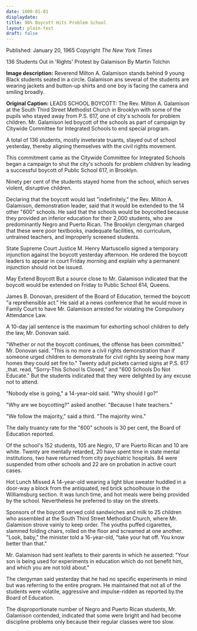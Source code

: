 ```yaml
---
date: 1000-01-01
displaydate: 
title: 90% Boycott Hits Problem School
layout: plain-text
draft: false
---
```


Published: January 20, 1965
Copyright *The New York Times*

136 Students Out in 'Rights' Protest by Galamison
By Martin Tolchin

**Image description:** Reverend Milton A. Galamison stands behind 9 young Black students seated in a circle. Galamison ans several of the students are wearing jackets and button-up shirts and one boy is facing the camera and smiling broadly.

**Original Caption:** LEADS SCHOOL BOYCOTT: The Rev. Milton A. Galamison at the South Third Street Methodist Church in Brooklyn with some of the pupils who stayed away from P.S. 617, one of city's schools for problem children. Mr. Galamison led boycott of the schools as part of campaign by Citywide Committee for Integrated Schools to end special program.

A total of 136 students, mostly inveterate truants, stayed out of school yesterday, thereby aligning themselves with the civil rights movement.

This commitment came as the Citywide Committee for Integrated Schools began a campaign to shut the city's schools for problem children by leading a successful boycott of Public School 617, in Brooklyn.

Ninety per cent of the students stayed home from the school, which serves violent, disruptive children.

Declaring that the boycott would last "indefinitely," the Rev. Milton A. Galamison, demonstration leader, said that it would be extended to the 14 other "600" schools.
He said that the schools would be boycotted because they provided an inferior education for their 2,000 students, who are predominantly Negro and Puerto Rican. The Brooklyn clergyman charged that these were poor textbooks, inadequate facilities, no curriculum, untrained teachers, and improperly screened students.

State Supreme Court Justice M. Henry Martuscello signed a temporary injunction against the boycott yesterday afternoon. He ordered the boycott leaders to appear in court Friday morning and explain why a permanent injunction should not be issued.

May Extend Boycott
But a source close to Mr. Galamison indicated that the boycott would be extended on Friday to Public School 614, Queens.

James B. Donovan, president of the Board of Education, termed the boycott "a reprehensible act." He said at a news conference that he would move in Family Court to have Mr. Galamison arrested for violating the Compulsory Attendance Law.

A 10-day jail sentence is the maximum for exhorting school children to defy the law, Mr. Donovan said.

"Whether or not the boycott continues, the offense has been committed." Mr. Donovan said. "This is no more a civil rights demonstration than if someone urged children to demonstrate for civil rights by seeing how many homes they could set fire to."
Twenty adult pickets carried signs at P.S. 617 ,that. read, "Sorry-This School Is Closed," and "600 Schools Do Not Educate." But the students indicated that they were delighted by any excuse not to attend.

"Nobody else is going," a 14-year-old said. "Why should I go?"

"Why are we boycotting?" asked another. "Because I hate teachers."

"We follow the majority," said a third. "The majority wins."

The daily truancy rate for the "600" schools is 30 per cent, the Board of Education reported.

Of the school's 152 students, 105 are Negro, 17 are Puerto Rican and 10 are white. Twenty are mentally retarded, 20 have spent time in state mental institutions, two have returned from city psychiatric hospitals. 84 were suspended from other schools and 22 are on probation in active court cases.

Hot Lunch Missed
A 14-year-old wearing a light blue sweater huddled in a door-way a block from the antiquated, red brick schoolhouse in the Williamsburg section. It was lunch time, and hot meals were being provided by the school. Nevertheless he preferred to stay on the streets.

Sponsors of the boycott served cold sandwiches and milk to 25 children who assembled at the South Third Street Methodist Church, where Mr. Galamison strove vainly to keep order. The youths puffed cigarettes, slammed folding chairs, rolled on the floor and screamed at one another.
"Look, baby," the minister told a 16-year-old, "take your hat off. You know better than that."

Mr. Galamison had sent leaflets to their parents in which he asserted: "Your son is being used for experiments in education which do not benefit him, and which you are not told about."

The clergyman said yesterday that he had no specific experiments in mind but was referring to the entire program. He maintained that not all of the students were volatile, aggressive and impulse-ridden as reported by.the Board of Education.

The disproportionate number of Negro and Puerto Rican students, Mr. Galamison contended, indicated that some were bright and had become discipline problems only because their regular classes were too slow.
